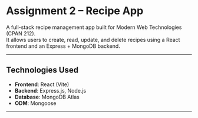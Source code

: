 # Assignment 2 – Recipe App 

A full-stack recipe management app built for Modern Web Technologies (CPAN 212).  
It allows users to create, read, update, and delete recipes using a React frontend and an Express + MongoDB backend.

---

## Technologies Used

- **Frontend**: React (Vite)
- **Backend**: Express.js, Node.js
- **Database**: MongoDB Atlas
- **ODM**: Mongoose

---


